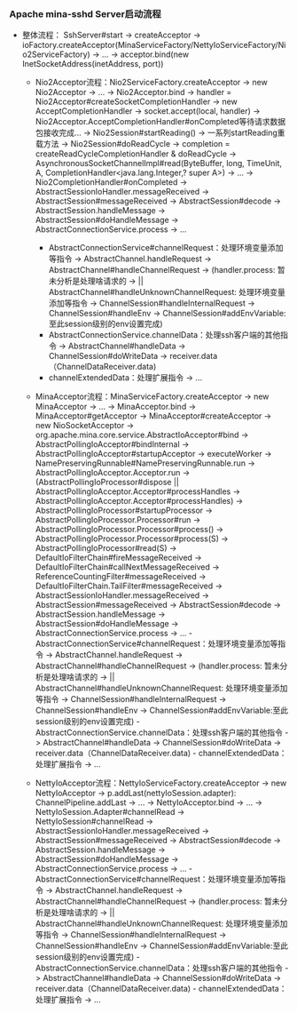 ### Apache mina-sshd Server启动流程
- 整体流程： SshServer#start -> createAcceptor -> ioFactory.createAcceptor(MinaServiceFactory/NettyIoServiceFactory/Nio2ServiceFactory) -> ...  -> acceptor.bind(new InetSocketAddress(inetAddress, port))
	- Nio2Acceptor流程：Nio2ServiceFactory.createAcceptor -> new Nio2Acceptor -> ... -> Nio2Acceptor.bind -> handler = Nio2Acceptor#createSocketCompletionHandler -> new AcceptCompletionHandler -> socket.accept(local, handler) -> Nio2Acceptor.AcceptCompletionHandler#onCompleted等待请求数据包接收完成... -> Nio2Session#startReading() -> 一系列startReading重载方法 -> Nio2Session#doReadCycle -> completion = createReadCycleCompletionHandler & doReadCycle -> AsynchronousSocketChannelImpl#read(ByteBuffer, long, TimeUnit, A, CompletionHandler<java.lang.Integer,? super A>) -> ... -> Nio2CompletionHandler#onCompleted -> AbstractSessionIoHandler.messageReceived -> AbstractSession#messageReceived -> AbstractSession#decode -> AbstractSession.handleMessage -> AbstractSession#doHandleMessage -> AbstractConnectionService.process -> ...
		- AbstractConnectionService#channelRequest：处理环境变量添加等指令 -> AbstractChannel.handleRequest -> AbstractChannel#handleChannelRequest -> (handler.process: 暂未分析是处理啥请求的 ->   || AbstractChannel#handleUnknownChannelRequest: 处理环境变量添加等指令 -> ChannelSession#handleInternalRequest -> ChannelSession#handleEnv -> ChannelSession#addEnvVariable:至此session级别的env设置完成)
		- AbstractConnectionService.channelData：处理ssh客户端的其他指令 -> AbstractChannel#handleData -> ChannelSession#doWriteData -> receiver.data（ChannelDataReceiver.data)
		- channelExtendedData：处理扩展指令 -> ...

	- MinaAcceptor流程：MinaServiceFactory.createAcceptor -> new MinaAcceptor -> ... -> MinaAcceptor.bind -> MinaAcceptor#getAcceptor -> MinaAcceptor#createAcceptor -> new NioSocketAcceptor -> org.apache.mina.core.service.AbstractIoAcceptor#bind -> AbstractPollingIoAcceptor#bindInternal -> AbstractPollingIoAcceptor#startupAcceptor -> executeWorker -> NamePreservingRunnable#NamePreservingRunnable.run -> AbstractPollingIoAcceptor.Acceptor.run -> (AbstractPollingIoProcessor#dispose || AbstractPollingIoAcceptor.Acceptor#processHandles -> AbstractPollingIoAcceptor.Acceptor#processHandles) -> AbstractPollingIoProcessor#startupProcessor -> AbstractPollingIoProcessor.Processor#run -> AbstractPollingIoProcessor.Processor#process() -> AbstractPollingIoProcessor.Processor#process(S) -> AbstractPollingIoProcessor#read(S) -> DefaultIoFilterChain#fireMessageReceived -> DefaultIoFilterChain#callNextMessageReceived -> ReferenceCountingFilter#messageReceived -> DefaultIoFilterChain.TailFilter#messageReceived -> AbstractSessionIoHandler.messageReceived -> AbstractSession#messageReceived -> AbstractSession#decode -> AbstractSession.handleMessage -> AbstractSession#doHandleMessage -> AbstractConnectionService.process -> ...
    		- AbstractConnectionService#channelRequest：处理环境变量添加等指令 -> AbstractChannel.handleRequest -> AbstractChannel#handleChannelRequest -> (handler.process: 暂未分析是处理啥请求的 ->   || AbstractChannel#handleUnknownChannelRequest: 处理环境变量添加等指令 -> ChannelSession#handleInternalRequest -> ChannelSession#handleEnv -> ChannelSession#addEnvVariable:至此session级别的env设置完成)
    		- AbstractConnectionService.channelData：处理ssh客户端的其他指令 -> AbstractChannel#handleData -> ChannelSession#doWriteData -> receiver.data（ChannelDataReceiver.data)
    		- channelExtendedData：处理扩展指令 -> ...
    	
    - NettyIoAcceptor流程：NettyIoServiceFactory.createAcceptor -> new NettyIoAcceptor -> p.addLast(nettyIoSession.adapter): ChannelPipeline.addLast -> ... -> NettyIoAcceptor.bind -> ... -> NettyIoSession.Adapter#channelRead -> NettyIoSession#channelRead -> AbstractSessionIoHandler.messageReceived -> AbstractSession#messageReceived -> AbstractSession#decode -> AbstractSession.handleMessage -> AbstractSession#doHandleMessage -> AbstractConnectionService.process -> ...
    		- AbstractConnectionService#channelRequest：处理环境变量添加等指令 -> AbstractChannel.handleRequest -> AbstractChannel#handleChannelRequest -> (handler.process: 暂未分析是处理啥请求的 ->   || AbstractChannel#handleUnknownChannelRequest: 处理环境变量添加等指令 -> ChannelSession#handleInternalRequest -> ChannelSession#handleEnv -> ChannelSession#addEnvVariable:至此session级别的env设置完成)
    		- AbstractConnectionService.channelData：处理ssh客户端的其他指令 -> AbstractChannel#handleData -> ChannelSession#doWriteData -> receiver.data（ChannelDataReceiver.data)
    		- channelExtendedData：处理扩展指令 -> ...
    

